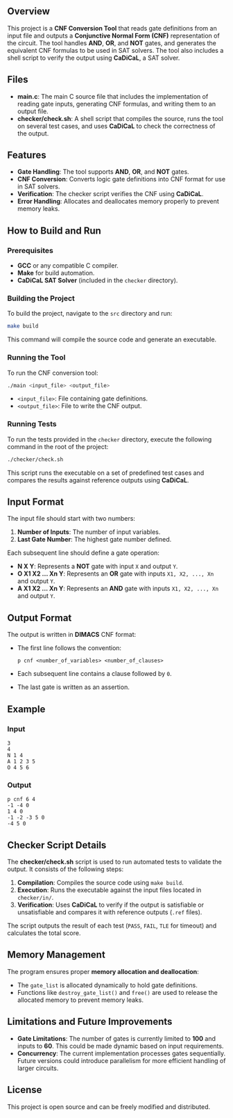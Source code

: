 ## Overview
This project is a **CNF Conversion Tool** that reads gate definitions from an input file and outputs a **Conjunctive Normal Form (CNF)** representation of the circuit. The tool handles **AND**, **OR**, and **NOT** gates, and generates the equivalent CNF formulas to be used in SAT solvers. The tool also includes a shell script to verify the output using **CaDiCaL**, a SAT solver.

## Files

- **main.c**: The main C source file that includes the implementation of reading gate inputs, generating CNF formulas, and writing them to an output file.
- **checker/check.sh**: A shell script that compiles the source, runs the tool on several test cases, and uses **CaDiCaL** to check the correctness of the output.

## Features

- **Gate Handling**: The tool supports **AND**, **OR**, and **NOT** gates.
- **CNF Conversion**: Converts logic gate definitions into CNF format for use in SAT solvers.
- **Verification**: The checker script verifies the CNF using **CaDiCaL**.
- **Error Handling**: Allocates and deallocates memory properly to prevent memory leaks.

## How to Build and Run

### Prerequisites

- **GCC** or any compatible C compiler.
- **Make** for build automation.
- **CaDiCaL SAT Solver** (included in the `checker` directory).

### Building the Project

To build the project, navigate to the `src` directory and run:

```sh
make build
```

This command will compile the source code and generate an executable.

### Running the Tool

To run the CNF conversion tool:

```sh
./main <input_file> <output_file>
```

- `<input_file>`: File containing gate definitions.
- `<output_file>`: File to write the CNF output.

### Running Tests

To run the tests provided in the `checker` directory, execute the following command in the root of the project:

```sh
./checker/check.sh
```

This script runs the executable on a set of predefined test cases and compares the results against reference outputs using **CaDiCaL**.

## Input Format

The input file should start with two numbers:

1. **Number of Inputs**: The number of input variables.
2. **Last Gate Number**: The highest gate number defined.

Each subsequent line should define a gate operation:

- **N X Y**: Represents a **NOT** gate with input `X` and output `Y`.
- **O X1 X2 ... Xn Y**: Represents an **OR** gate with inputs `X1, X2, ..., Xn` and output `Y`.
- **A X1 X2 ... Xn Y**: Represents an **AND** gate with inputs `X1, X2, ..., Xn` and output `Y`.

## Output Format

The output is written in **DIMACS** CNF format:

- The first line follows the convention:

  ```
  p cnf <number_of_variables> <number_of_clauses>
  ```

- Each subsequent line contains a clause followed by `0`.
- The last gate is written as an assertion.

## Example

### Input
```
3
4
N 1 4
A 1 2 3 5
O 4 5 6
```

### Output
```
p cnf 6 4
-1 -4 0
1 4 0
-1 -2 -3 5 0
-4 5 0
```

## Checker Script Details

The **checker/check.sh** script is used to run automated tests to validate the output. It consists of the following steps:

1. **Compilation**: Compiles the source code using `make build`.
2. **Execution**: Runs the executable against the input files located in `checker/in/`.
3. **Verification**: Uses **CaDiCaL** to verify if the output is satisfiable or unsatisfiable and compares it with reference outputs (`.ref` files).

The script outputs the result of each test (`PASS`, `FAIL`, `TLE` for timeout) and calculates the total score.

## Memory Management

The program ensures proper **memory allocation and deallocation**:

- The `gate_list` is allocated dynamically to hold gate definitions.
- Functions like `destroy_gate_list()` and `free()` are used to release the allocated memory to prevent memory leaks.

## Limitations and Future Improvements

- **Gate Limitations**: The number of gates is currently limited to **100** and inputs to **60**. This could be made dynamic based on input requirements.
- **Concurrency**: The current implementation processes gates sequentially. Future versions could introduce parallelism for more efficient handling of larger circuits.

## License

This project is open source and can be freely modified and distributed.

